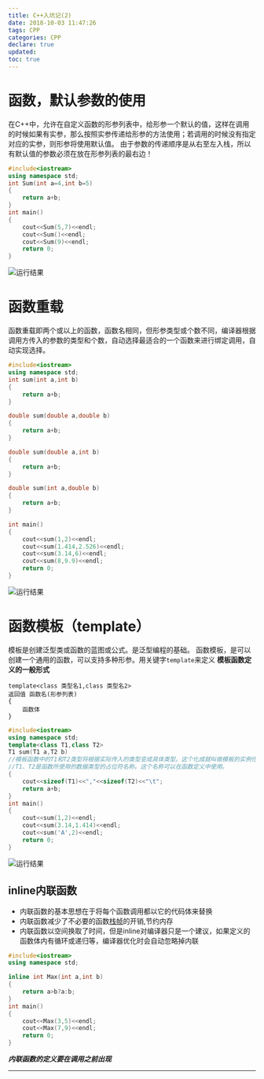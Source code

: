```yaml
---
title: C++入坑记(2)
date: 2018-10-03 11:47:26
tags: CPP
categories: CPP
declare: true
updated:
toc: true
---
```


# 函数，默认参数的使用

在C++中，允许在自定义函数的形参列表中，给形参一个默认的值，这样在调用的时候如果有实参，那么按照实参传递给形参的方法使用；若调用的时候没有指定对应的实参，则形参将使用默认值。
由于参数的传递顺序是从右至左入栈，所以有默认值的参数必须在放在形参列表的最右边！

<!-- more -->

```c++
#include<iostream>
using namespace std;
int Sum(int a=4,int b=5)
{
	return a+b;
}
int main()
{
	cout<<Sum(5,7)<<endl;
	cout<<Sum()<<endl;
	cout<<Sum(9)<<endl;
	return 0;
}
```

![运行结果](https://i.imgur.com/vz6wOh3.png)

# 函数重载

函数重载即两个或以上的函数，函数名相同，但形参类型或个数不同，编译器根据调用方传入的参数的类型和个数，自动选择最适合的一个函数来进行绑定调用，自动实现选择。
```c++
#include<iostream>
using namespace std;
int sum(int a,int b)
{
	return a+b;
}

double sum(double a,double b)
{
	return a+b;
}

double sum(double a,int b)
{
	return a+b;
}

double sum(int a,double b)
{
	return a+b;
}

int main()
{
	cout<<sum(1,2)<<endl;
	cout<<sum(1.414,2.526)<<endl;
	cout<<sum(3.14,6)<<endl;
	cout<<sum(8,9.9)<<endl;
	return 0;
}
```

![运行结果](https://i.imgur.com/xP82hjI.png)

# 函数模板（template）

模板是创建泛型类或函数的蓝图或公式。是泛型编程的基础。
函数模板，是可以创建一个通用的函数，可以支持多种形参。用关键字`template`来定义
**模板函数定义的一般形式**

	template<class 类型名1,class 类型名2>
	返回值 函数名(形参列表)
	{
		函数体
	}

```c++
#include<iostream>
using namespace std;
template<class T1,class T2>
T1 sum(T1 a,T2 b)
//模板函数中的T1和T2类型将根据实际传入的类型变成具体类型。这个化成就叫做模板的实例化。
//T1、T2是函数所使用的数据类型的占位符名称。这个名称可以在函数定义中使用。
{
	cout<<sizeof(T1)<<","<<sizeof(T2)<<"\t";
	return a+b;
}
int main()
{
	cout<<sum(1,2)<<endl;
	cout<<sum(3.14,1.414)<<endl;
	cout<<sum('A',2)<<endl;
	return 0;
}
```

![运行结果](https://i.imgur.com/qmwhban.png)

## inline内联函数

- 内联函数的基本思想在于将每个函数调用都以它的代码体来替换
- 内联函数减少了不必要的函数[栈帧](https://baike.baidu.com/item/%E6%A0%88%E5%B8%A7/5662951?fr=aladdin)的开销,节约内存
- 内联函数以空间换取了时间，但是inline对编译器只是一个建议，如果定义的函数体内有循环或递归等，编译器优化时会自动忽略掉内联

```c++
#include<iostream>
using namespace std;

inline int Max(int a,int b)
{
    return a>b?a:b;
}
int main()
{
    cout<<Max(3,5)<<endl;
    cout<<Max(7,9)<<endl;
    return 0;
}
```

***内联函数的定义要在调用之前出现***

---
